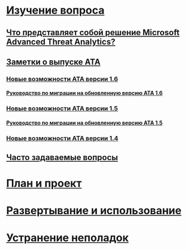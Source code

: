 # [Изучение вопроса](what-is-ata.md)
## [Что представляет собой решение Microsoft Advanced Threat Analytics?](what-is-ata.md)
## [Заметки о выпуске ATA](ata-release-notes.md)
### [Новые возможности ATA версии 1.6](whats-new-version-1.6.md)
#### [Руководство по миграции на обновленную версию ATA 1.6](ata-update-1.6-migration-guide.md)
### [Новые возможности ATA версии 1.5](whats-new-version-1.5.md)
#### [Руководство по миграции на обновленную версию ATA 1.5](ata-update-1.5-migration-guide.md)
### [Новые возможности ATA версии 1.4](whats-new-version-1.4.md)
## [Часто задаваемые вопросы](ata-technical-faq.md)
# [План и проект](/advanced-threat-analytics/plan-design/ata-capacity-planning)
# [Развертывание и использование](/advanced-threat-analytics/deploy-use/install-ata)
# [Устранение неполадок](/advanced-threat-analytics/troubleshoot/troubleshooting-ata-using-logs)


<!--HONumber=May16_HO1-->


